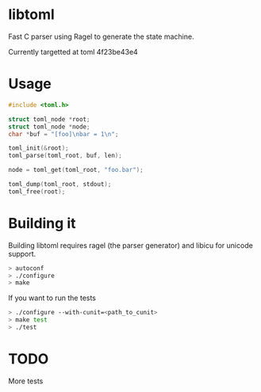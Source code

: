 libtoml
=======

Fast C parser using Ragel to generate the state machine.

Currently targetted at toml 4f23be43e4

Usage
=====

```c
#include <toml.h>

struct toml_node *root;
struct toml_node *node;
char *buf = "[foo]\nbar = 1\n";

toml_init(&root);
toml_parse(toml_root, buf, len);

node = toml_get(toml_root, "foo.bar");

toml_dump(toml_root, stdout);
toml_free(root);
```

Building it
===========

Building libtoml requires ragel (the parser generator) and libicu for unicode support.

```sh
> autoconf
> ./configure
> make
```

If you want to run the tests

```sh
> ./configure --with-cunit=<path_to_cunit>
> make test
> ./test
```

TODO
====

More tests
